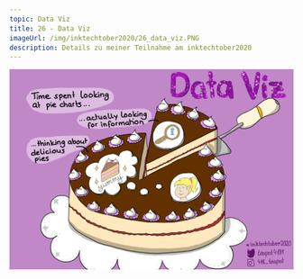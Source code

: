 ```yaml
---
topic: Data Viz
title: 26 - Data Viz
imageUrl: /img/inktechtober2020/26_data_viz.PNG
description: Details zu meiner Teilnahme am inktechtober2020
---
```


![26 Data Viz](/img/inktechtober2020/26_data_viz.PNG)
